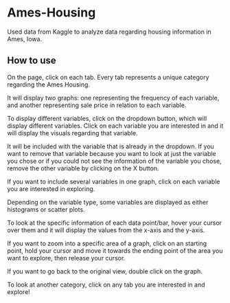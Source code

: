 # Ames-Housing

Used data from Kaggle to analyze data regarding housing information in Ames, Iowa.

## How to use

On the page, click on each tab. Every tab represents a unique category regarding the Ames Housing.

It will display two graphs: one representing the frequency of each variable, and another representing sale price in relation to each variable.

To display different variables, click on the dropdown button, which will display different variables. Click on each variable you are interested in and it will display the visuals regarding that variable.

It will be included with the variable that is already in the dropdown. If you want to remove that variable because you want to look at just the variable you chose or if you could not see the information of the variable you chose, remove the other variable by clicking on the X button.

If you want to include several variables in one graph, click on each variable you are interested in exploring.

Depending on the variable type, some variables are displayed as either histograms or scatter plots.

To look at the specific information of each data point/bar, hover your cursor over them and it will display the values from the x-axis and the y-axis.

If you want to zoom into a specific area of a graph, click on an starting point, hold your cursor and move it towards the ending point of the area you want to explore, then release your cursor.

If you want to go back to the original view, double click on the graph.

To look at another category, click on any tab you are interested in and explore!


